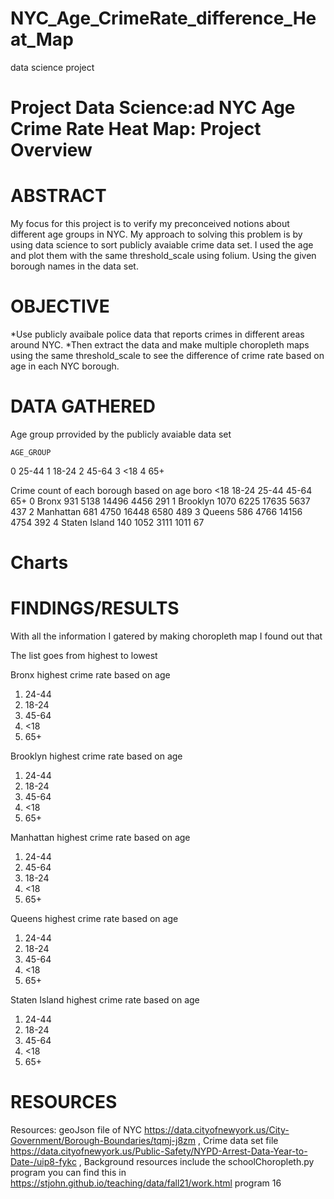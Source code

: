 # NYC_Age_CrimeRate_difference_Heat_Map
data science project

# Project Data Science:ad NYC Age Crime Rate Heat Map: Project Overview

# ABSTRACT
My focus for this project is to verify my preconceived notions about different age groups in NYC. 
My approach to solving this problem is by using data science to sort publicly avaiable crime data set.
I used the age and plot them with the same threshold_scale using folium. Using the given borough names in the data set.

# OBJECTIVE
*Use publicly avaibale police data that reports crimes in different areas around NYC.
*Then extract the data and make multiple choropleth maps using the same threshold_scale to see the difference
of crime rate based on age in each NYC borough. 

# DATA GATHERED
Age group prrovided by the publicly avaiable data set

    AGE_GROUP
0     25-44
1     18-24
2     45-64
3       <18
4       65+

Crime count of each borough based on age
            boro   <18  18-24  25-44  45-64  65+
0          Bronx   931   5138  14496   4456  291
1       Brooklyn  1070   6225  17635   5637  437
2      Manhattan   681   4750  16448   6580  489
3         Queens   586   4766  14156   4754  392
4  Staten Island   140   1052   3111   1011   67


# Charts


# FINDINGS/RESULTS

With all the information I gatered by making choropleth map I found out that

The list goes from highest to lowest

Bronx highest crime rate based on age 
1) 24-44
2) 18-24
3) 45-64
4) <18
5) 65+

Brooklyn highest crime rate based on age 
1) 24-44
2) 18-24
3) 45-64
4) <18
5) 65+

Manhattan highest crime rate based on age 
1) 24-44
2) 45-64
3) 18-24
4) <18
5) 65+

Queens highest crime rate based on age 
1) 24-44
2) 18-24
3) 45-64
4) <18
5) 65+

Staten Island highest crime rate based on age 
1) 24-44
2) 18-24
3) 45-64
4) <18
5) 65+


# RESOURCES
Resources: geoJson file of NYC https://data.cityofnewyork.us/City-Government/Borough-Boundaries/tqmj-j8zm , 
Crime data set file https://data.cityofnewyork.us/Public-Safety/NYPD-Arrest-Data-Year-to-Date-/uip8-fykc ,
Background resources include the schoolChoropleth.py program you can find this in https://stjohn.github.io/teaching/data/fall21/work.html program 16
